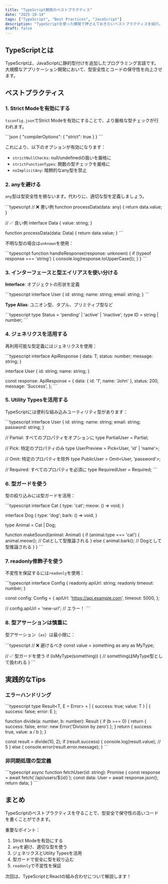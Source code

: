 ```yaml
---
title: "TypeScript開発のベストプラクティス"
date: "2025-10-14"
tags: ["TypeScript", "Best Practices", "JavaScript"]
description: "TypeScriptを使った開発で押さえておきたいベストプラクティスを紹介。型安全性を保ちながら、生産性の高いコードを書くためのTipsをまとめました。"
draft: false
---
```


## TypeScriptとは

TypeScriptは、JavaScriptに静的型付けを追加したプログラミング言語です。大規模なアプリケーション開発において、型安全性とコードの保守性を向上させます。

## ベストプラクティス

### 1. Strict Modeを有効にする

`tsconfig.json`でStrict Modeを有効にすることで、より厳格な型チェックが行われます。

\`\`\`json
{
  "compilerOptions": {
    "strict": true
  }
}
\`\`\`

これにより、以下のオプションが有効になります：

- `strictNullChecks`: null/undefinedの扱いを厳格に
- `strictFunctionTypes`: 関数の型チェックを厳格に
- `noImplicitAny`: 暗黙的なany型を禁止

### 2. anyを避ける

`any`型は型安全性を損ないます。代わりに、適切な型を定義しましょう。

\`\`\`typescript
// ❌ 悪い例
function processData(data: any) {
  return data.value;
}

// ✅ 良い例
interface Data {
  value: string;
}

function processData(data: Data) {
  return data.value;
}
\`\`\`

不明な型の場合は`unknown`を使用：

\`\`\`typescript
function handleResponse(response: unknown) {
  if (typeof response === 'string') {
    console.log(response.toUpperCase());
  }
}
\`\`\`

### 3. インターフェースと型エイリアスを使い分ける

**Interface**: オブジェクトの形状を定義

\`\`\`typescript
interface User {
  id: string;
  name: string;
  email: string;
}
\`\`\`

**Type Alias**: ユニオン型、タプル、プリミティブ型など

\`\`\`typescript
type Status = 'pending' | 'active' | 'inactive';
type ID = string | number;
\`\`\`

### 4. ジェネリクスを活用する

再利用可能な型定義にはジェネリクスを使用：

\`\`\`typescript
interface ApiResponse<T> {
  data: T;
  status: number;
  message: string;
}

interface User {
  id: string;
  name: string;
}

const response: ApiResponse<User> = {
  data: { id: '1', name: 'John' },
  status: 200,
  message: 'Success',
};
\`\`\`

### 5. Utility Typesを活用する

TypeScriptには便利な組み込みユーティリティ型があります：

\`\`\`typescript
interface User {
  id: string;
  name: string;
  email: string;
  password: string;
}

// Partial: すべてのプロパティをオプションに
type PartialUser = Partial<User>;

// Pick: 特定のプロパティのみ
type UserPreview = Pick<User, 'id' | 'name'>;

// Omit: 特定のプロパティを除外
type PublicUser = Omit<User, 'password'>;

// Required: すべてのプロパティを必須に
type RequiredUser = Required<PartialUser>;
\`\`\`

### 6. 型ガードを使う

型の絞り込みには型ガードを活用：

\`\`\`typescript
interface Cat {
  type: 'cat';
  meow: () => void;
}

interface Dog {
  type: 'dog';
  bark: () => void;
}

type Animal = Cat | Dog;

function makeSound(animal: Animal) {
  if (animal.type === 'cat') {
    animal.meow(); // Catとして型推論される
  } else {
    animal.bark(); // Dogとして型推論される
  }
}
\`\`\`

### 7. readonly修飾子を使う

不変性を保証するには`readonly`を使用：

\`\`\`typescript
interface Config {
  readonly apiUrl: string;
  readonly timeout: number;
}

const config: Config = {
  apiUrl: 'https://api.example.com',
  timeout: 5000,
};

// config.apiUrl = 'new-url'; // エラー！
\`\`\`

### 8. 型アサーションは慎重に

型アサーション（`as`）は最小限に：

\`\`\`typescript
// ❌ 避けるべき
const value = something as any as MyType;

// ✅ 型ガードを使う
if (isMyType(something)) {
  // somethingはMyType型として扱われる
}
\`\`\`

## 実践的なTips

### エラーハンドリング

\`\`\`typescript
type Result<T, E = Error> =
  | { success: true; value: T }
  | { success: false; error: E };

function divide(a: number, b: number): Result<number> {
  if (b === 0) {
    return { success: false, error: new Error('Division by zero') };
  }
  return { success: true, value: a / b };
}

const result = divide(10, 2);
if (result.success) {
  console.log(result.value); // 5
} else {
  console.error(result.error.message);
}
\`\`\`

### 非同期処理の型定義

\`\`\`typescript
async function fetchUser(id: string): Promise<User> {
  const response = await fetch(\`/api/users/\${id}\`);
  const data: User = await response.json();
  return data;
}
\`\`\`

## まとめ

TypeScriptのベストプラクティスを守ることで、型安全で保守性の高いコードを書くことができます。

重要なポイント：

1. Strict Modeを有効にする
2. `any`を避け、適切な型を使う
3. ジェネリクスとUtility Typesを活用
4. 型ガードで安全に型を絞り込む
5. `readonly`で不変性を保証

次回は、TypeScriptとReactの組み合わせについて解説します！
